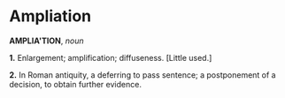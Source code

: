 # Ampliation

**AMPLIA'TION**, _noun_

**1.** Enlargement; amplification; diffuseness. \[Little used.\]

**2.** In Roman antiquity, a deferring to pass sentence; a postponement of a decision, to obtain further evidence.